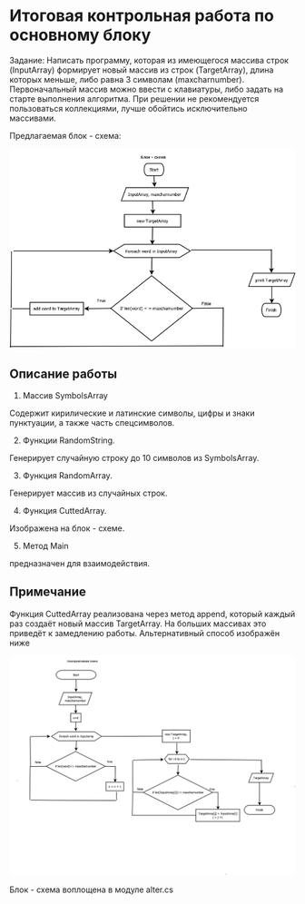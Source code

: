 # Итоговая контрольная работа по основному блоку #

Задание: Написать программу, которая из имеющегося массива строк (InputArray) формирует новый массив из строк (TargetArray), длина которых меньше, либо равна 3 символам (maxcharnumber). Первоначальный массив можно ввести с клавиатуры, либо задать на старте выполнения алгоритма. При решении не рекомендуется пользоваться коллекциями, лучше обойтись исключительно массивами.

Предлагаемая блок - схема:

![img](Диаграмма1.png)
## Описание работы ##

1. Массив SymbolsArray

Содержит кирилические и латинские символы, цифры и знаки пунктуации, а также часть спецсимволов.

2. Функции RandomString.

Генерирует случайную строку до 10 символов из SymbolsArray.

3. Функция RandomArray.

Генерирует массив из случайных строк.

4. Функция CuttedArray.

Изображена на блок - схеме.

5. Метод Main

предназначен для взаимодействия.

## Примечание ##

Функция CuttedArray реализована через метод append, который каждый раз создаёт новый массив TargetArray. На больших массивах это приведёт к замедлению работы.
Альтернативный способ изображён ниже

![img](Alter.png)

Блок - схема воплощена в модуле alter.cs
